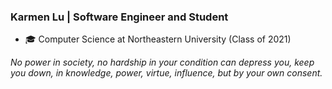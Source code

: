 ### Karmen Lu | Software Engineer and Student
- 🎓 Computer Science at Northeastern University (Class of 2021)

*No power in society, no hardship in your condition can depress you, keep you down, in knowledge, power, virtue, influence, but by your own consent.*
